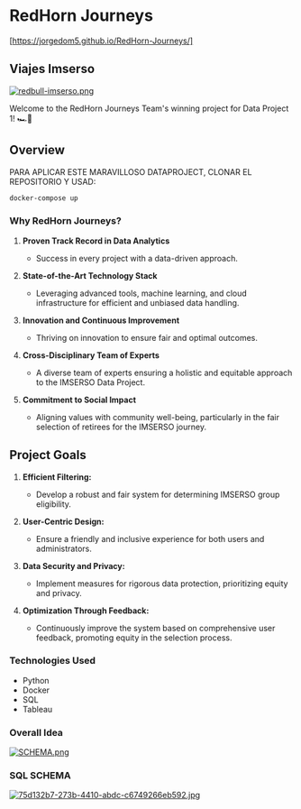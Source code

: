 # RedHorn Journeys

[https://jorgedom5.github.io/RedHorn-Journeys/]

## Viajes Imserso

[![redbull-imserso.png](https://i.postimg.cc/1XMX575G/redbull-imserso.png)](https://postimg.cc/wRygwVNM)

Welcome to the RedHorn Journeys Team's winning project for Data Project 1! 🏎️🚀

## Overview

PARA APLICAR ESTE MARAVILLOSO DATAPROJECT, CLONAR EL REPOSITORIO Y USAD:
```bash
docker-compose up
```

### Why RedHorn Journeys?

1. **Proven Track Record in Data Analytics**
   - Success in every project with a data-driven approach.

2. **State-of-the-Art Technology Stack**
   - Leveraging advanced tools, machine learning, and cloud infrastructure for efficient and unbiased data handling.

3. **Innovation and Continuous Improvement**
   - Thriving on innovation to ensure fair and optimal outcomes.

4. **Cross-Disciplinary Team of Experts**
   - A diverse team of experts ensuring a holistic and equitable approach to the IMSERSO Data Project.

5. **Commitment to Social Impact**
   - Aligning values with community well-being, particularly in the fair selection of retirees for the IMSERSO journey.

## Project Goals

1. **Efficient Filtering:**
   - Develop a robust and fair system for determining IMSERSO group eligibility.

2. **User-Centric Design:**
   - Ensure a friendly and inclusive experience for both users and administrators.

3. **Data Security and Privacy:**
   - Implement measures for rigorous data protection, prioritizing equity and privacy.

4. **Optimization Through Feedback:**
   - Continuously improve the system based on comprehensive user feedback, promoting equity in the selection process.

### Technologies Used

- Python
- Docker
- SQL
- Tableau

### Overall Idea
[![SCHEMA.png](https://i.postimg.cc/j2CR7SCW/SCHEMA.png)](https://postimg.cc/y34qqBmB)

### SQL SCHEMA
[![75d132b7-273b-4410-abdc-c6749266eb592.jpg](https://i.postimg.cc/4Nr8W2qP/75d132b7-273b-4410-abdc-c6749266eb592.jpg)](https://postimg.cc/ZCxFRHTv)
